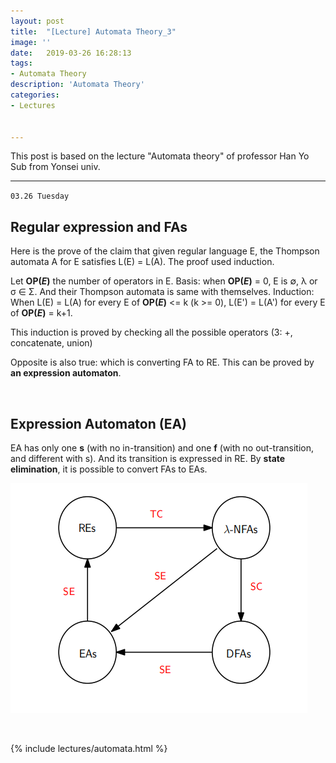 ```yaml
---
layout: post
title:  "[Lecture] Automata Theory_3"
image: ''
date:   2019-03-26 16:28:13
tags:
- Automata Theory
description: 'Automata Theory'
categories:
- Lectures


---
```


This post is based on the lecture "Automata theory" of professor Han Yo Sub from Yonsei univ.



------

`03.26 Tuesday`

## Regular expression and FAs

Here is the prove of the claim that given regular language E, the Thompson automata A for E satisfies L(E) = L(A). The proof used induction.

Let **OP(_E_)** the number of operators in E.
Basis: when **OP(_E_)** = 0, E is ∅, λ or σ ∈ Σ. And their Thompson automata is same with themselves. 
Induction: When L(E) = L(A) for every E of **OP(_E_)**  <= k (k >= 0), L(E') = L(A') for every E of **OP(_E_)** = k+1.

This induction is proved by checking all the possible operators (3: +, concatenate, union)

Opposite is also true: which is converting FA to RE. This can be proved by **an expression automaton**.

<br>

## Expression Automaton (EA)

EA has only one **s** (with no in-transition) and one **f** (with no out-transition, and different with s). And its transition is expressed in RE. By **state elimination**, it is possible to convert FAs to EAs.

![K-002](/assets/img/automata/K-002.png)

<br>

{% include lectures/automata.html %}

